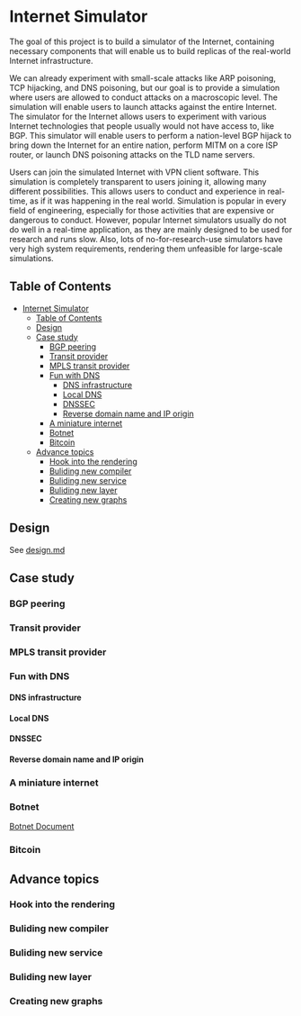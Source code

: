 # Internet Simulator

The goal of this project is to build a simulator of the Internet, containing necessary components that will enable us to build replicas of the real-world Internet infrastructure. 

We can already experiment with small-scale attacks like ARP poisoning, TCP hijacking, and DNS poisoning, but our goal is to provide a simulation where users are allowed to conduct attacks on a macroscopic level. The simulation will enable users to launch attacks against the entire Internet. The simulator for the Internet allows users to experiment with various Internet technologies that people usually would not have access to, like BGP. This simulator will enable users to perform a nation-level BGP hijack to bring down the Internet for an entire nation, perform MITM on a core ISP router, or launch DNS poisoning attacks on the TLD name servers.

Users can join the simulated Internet with VPN client software. This simulation is completely transparent to users joining it, allowing many different possibilities. This allows users to conduct and experience in real-time, as if it was happening in the real world. Simulation is popular in every field of engineering, especially for those activities that are expensive or dangerous to conduct. However, popular Internet simulators usually do not do well in a real-time application, as they are mainly designed to be used for research and runs slow. Also, lots of no-for-research-use simulators have very high system requirements, rendering them unfeasible for large-scale simulations.

## Table of Contents

   * [Internet Simulator](#internet-simulator)
      * [Table of Contents](#table-of-contents)
      * [Design](#design)
      * [Case study](#case-study)
         * [BGP peering](#bgp-peering)
         * [Transit provider](#transit-provider)
         * [MPLS transit provider](#mpls-transit-provider)
         * [Fun with DNS](#fun-with-dns)
            * [DNS infrastructure](#dns-infrastructure)
            * [Local DNS](#local-dns)
            * [DNSSEC](#dnssec)
            * [Reverse domain name and IP origin](#reverse-domain-name-and-ip-origin)
         * [A miniature internet](#a-miniature-internet)
         * [Botnet](#botnet)
         * [Bitcoin](#bitcoin)
      * [Advance topics](#advance-topics)
         * [Hook into the rendering](#hook-into-the-rendering)
         * [Buliding new compiler](#buliding-new-compiler)
         * [Buliding new service](#buliding-new-service)
         * [Buliding new layer](#buliding-new-layer)
         * [Creating new graphs](#creating-new-graphs)


## Design

See [design.md](design.md)

## Case study

### BGP peering

### Transit provider

### MPLS transit provider

### Fun with DNS

#### DNS infrastructure

#### Local DNS

#### DNSSEC

#### Reverse domain name and IP origin

### A miniature internet

### Botnet

[Botnet Document]('botnet.md')

### Bitcoin

## Advance topics

### Hook into the rendering

### Buliding new compiler

### Buliding new service

### Buliding new layer

### Creating new graphs


